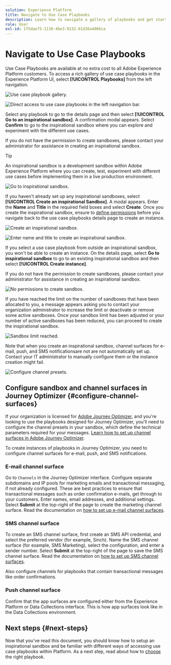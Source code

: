 ```yaml
---
solution: Experience Platform
title: Navigate to Use Case Playbooks
description: Learn how to navigate a gallery of playbooks and get started with an inspirational sandbox.
role: User
exl-id: 1f5dae75-1136-4be3-9132-01d36a4066ca
---
```

# Navigate to Use Case Playbooks

Use Case Playbooks are available at no extra cost to all Adobe Experience Platform customers. To access a rich gallery of use case playbooks in the Experience Platform UI, select **[!UICONTROL Playbooks]** from the left navigation. 

![Use case playbook gallery.](/help/use-case-playbooks/assets/playbooks/discover/playbooks-gallery.png)

![Direct access to use case playbooks in the left navigation bar.](/help/use-case-playbooks/assets/playbooks/discover/left-nav-playbooks.png)

Select any playbook to go to the details page and then select **[!UICONTROL Go to an inspirational sandbox]**. A confirmation modal appears. Select **Confirm** to go to the inspirational sandbox where you can explore and experiment with the different use cases. 

If you do not have the permission to create sandboxes, please contact your administrator for assistance in creating an inspirational sandbox.

>[!TIP]
>
>An inspirational sandbox is a development sandbox within Adobe Experience Platform where you can create, test, experiment with different use cases before implementing them in a live production environment. 

![Go to inspirational sandbox.](/help/use-case-playbooks/assets/playbooks/discover/inspirational-sandbox.png)

If you haven't already set up any inspirational sandboxes, select **[!UICONTROL Create an inspirational Sandbox]**. A modal appears. Enter the **Name** and **Title** in the required field boxes and select **Create**. Once you create the inspirational sandbox, ensure to [define permissions](/help/access-control/home.md) before you navigate back to the use case playbooks details page to create an instance.

![Create an inspirational sandbox.](/help/use-case-playbooks/assets/playbooks/discover/create-inspirational-sandbox.png)

![Enter name and title to create an inspirational sandbox.](/help/use-case-playbooks/assets/playbooks/discover/create-inspirational-sandbox-modal.png)

If you select a use case playbook from outside an inspirational sandbox, you won't be able to create an instance. On the details page, select **Go to inspirational sandbox** to go to an existing inspirational sandbox and then select **[!UICONTROL Create instance]**.

If you do not have the permission to create sandboxes, please contact your administrator for assistance in creating an inspirational sandbox.

![No permissions to create sandbox.](/help/use-case-playbooks/assets/playbooks/discover/no-permissions-to-create-sandbox.png)

If you have reached the limit on the number of sandboxes that have been allocated to you, a message appears asking you to contact your organization administrator to increase the limit or deactivate or remove some active sandboxes. Once your sandbox limit has been adjusted or your number of active sandboxes has been reduced, you can proceed to create the inspirational sandbox.

![Sandbox limit reached.](/help/use-case-playbooks/assets/playbooks/discover/sandbox-limit-reached.png)

Note that when you create an inspirational sandbox, channel surfaces for e-mail, push, and SMS notificationsare not are not automatically set up. Contact your IT administrator to manually configure them or the instance creation might fail. 

![Configure channel presets.](/help/use-case-playbooks/assets/playbooks/discover/configure-channel-presets.png)

## Configure sandbox and channel surfaces in Journey Optimizer {#configure-channel-surfaces}

If your organization is licensed for [Adobe Journey Optimizer](https://experienceleague.adobe.com/docs/journey-optimizer/using/ajo-home.html), and you're looking to use the playbooks designed for Journey Optimizer, you'll need to configure the channel presets in your sandbox, which define the technical parameters required for your messages. [Learn how to set up channel surfaces in Adobe Journey Optimizer](https://experienceleague.adobe.com/docs/journey-optimizer/using/configuration/channel-surfaces.html).

To create instances of playbooks in Journey Optimizer, you need to configure channel surfaces for e-mail, push, and SMS notifications. 

### E-mail channel surface

Go to `Channels` in the Journey Optimizer interface. Configure separate subdomains and IP pools for marketing emails and transactional messaging, if not already configured. These are best practices to ensure that transactional messages such as order confirmation e-mails, get through to your customers. Enter names, email addresses, and additional settings. Select **Submit** at the top-right of the page to create the marketing channel surface. Read the documentation on [how to set up e-mail channel surfaces](https://experienceleague.adobe.com/docs/journey-optimizer/using/email/configure-email/email-settings.html).

### SMS channel surface

To create an SMS channel surface, first create an SMS API credential, and select the preferred vendor (for example, Sinch). Name the SMS channel surface (for example, SMS Marketing), select the configuration, and enter a sender number. Select **Submit** at the top-right of the page to save the SMS channel surface. Read the documentation on [how to set up SMS channel surfaces](https://experienceleague.adobe.com/docs/journey-optimizer/using/sms/sms-configuration.html?lang=en#message-preset-sms).

Also configure channels for playbooks that contain transactional messages like order confirmations.

### Push channel surface

Confirm that the app surfaces are configured either from the Experience Platform or Data Collections interface. This is how app surfaces look like in the Data Collections environment. 

## Next steps {#next-steps}

Now that you've read this document, you should know how to setup an inspirational sandbox and be familiar with different ways of accessing use case playbooks within Platform. As a next step, read about how to [choose](/help/use-case-playbooks/playbooks/choose.md) the right playbook.
